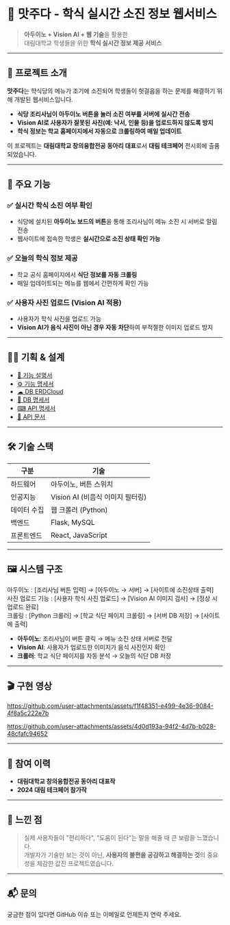 # 🍱 맛주다 - 학식 실시간 소진 정보 웹서비스

> **아두이노 + Vision AI + 웹 기술**을 활용한  
> 대림대학교 학생들을 위한 **학식 실시간 정보 제공 서비스**

---

## 📌 프로젝트 소개

**맛주다**는 학식당의 메뉴가 조기에 소진되어 학생들이 헛걸음을 하는 문제를 해결하기 위해 개발된 웹서비스입니다.

- **식당 조리사님이 아두이노 버튼을 눌러 소진 여부를 서버에 실시간 전송**
- **Vision AI로 사용자가 잘못된 사진(예: 낙서, 인물 등)을 업로드하지 않도록 방지**
- **학식 정보는 학교 홈페이지에서 자동으로 크롤링하여 매일 업데이트**

이 프로젝트는 **대림대학교 창의융합전공 동아리 대표**로서 **대림 테크페어** 전시회에 출품되었습니다.

---

## 🎯 주요 기능

### ✅ 실시간 학식 소진 여부 확인
- 식당에 설치된 **아두이노 보드의 버튼**을 통해 조리사님이 메뉴 소진 시 서버로 알림 전송
- 웹사이트에 접속한 학생은 **실시간으로 소진 상태 확인 가능**

### ✅ 오늘의 학식 정보 제공
- 학교 공식 홈페이지에서 **식단 정보를 자동 크롤링**
- 매일 업데이트되는 메뉴를 웹에서 간편하게 확인 가능

### ✅ 사용자 사진 업로드 (Vision AI 적용)
- 사용자가 학식 사진을 업로드 가능
- **Vision AI가 음식 사진이 아닌 경우 자동 차단**하여 부적절한 이미지 업로드 방지

---

## 👩‍💻 기획 & 설계

- [📄 기능 설명서](http://heliotrope-mandible-d59.notion.site/1d7021f660718008837cf7c521b17168?pvs=74)
- [⚙ 기능 명세서](https://heliotrope-mandible-d59.notion.site/1d7021f6607180d19e30dc63f9b421c2?pvs=74)
- [☁ DB ERDCloud](https://www.erdcloud.com/d/vtSNbp6MYKXPSsuxQ)
- [📒 DB 명세서](https://heliotrope-mandible-d59.notion.site/DB-1d7021f6607180c7b775d25dd1ea1388?pvs=74)
- [⌨ API 명세서](https://heliotrope-mandible-d59.notion.site/API-8fb8ae7ec3a14f14a24273cbc6744ad1)
- [💾 API 문서](https://heliotrope-mandible-d59.notion.site/API-1d7021f660718090a3f5fe8382e8da43)

---

## 🛠️ 기술 스택

| 구분 | 기술 |
|------|------|
| 하드웨어 | 아두이노, 버튼 스위치 |
| 인공지능 | Vision AI (비음식 이미지 필터링) |
| 데이터 수집 | 웹 크롤러 (Python) |
| 백엔드 | Flask, MySQL |
| 프론트엔드 | React, JavaScript |

---

## 🖼️ 시스템 구조

아두이노 : [조리사님 버튼 입력] → [아두이노 → 서버] → [사이트에 소진상태 출력]  
사진 업로드 기능 : [사용자 학식 사진 업로드] → [Vision AI 이미지 검사]  → [정상 시 업로드 완료]  
크롤링 : [Python 크롤러] → [학교 식단 페이지 크롤링] → [서버 DB 저장] → [사이트에 출력]  


- **아두이노**: 조리사님이 버튼 클릭 → 메뉴 소진 상태 서버로 전달
- **Vision AI**: 사용자가 업로드한 이미지가 음식 사진인지 확인
- **크롤러**: 학교 식단 페이지를 자동 분석 → 오늘의 식단 DB 저장

---

## 🎬 구현 영상

https://github.com/user-attachments/assets/f1f48351-e499-4e36-9084-4f8a5c222e7b

https://github.com/user-attachments/assets/4d0d193a-94f2-4d7b-b028-48cfafc94652

---

## 🏫 참여 이력

- **대림대학교 창의융합전공 동아리 대표작**
- **2024 대림 테크페어 참가작**

---

## 🙌 느낀 점

> 실제 사용자들이 "편리하다", "도움이 된다"는 말을 해줄 때 큰 보람을 느꼈습니다.  
> 개발자가 기술만 보는 것이 아닌, **사용자의 불편을 공감하고 해결하는 것**의 중요성을 체감한 값진 프로젝트였습니다.

---

## 📬 문의

궁금한 점이 있다면 GitHub 이슈 또는 이메일로 언제든지 연락 주세요.

